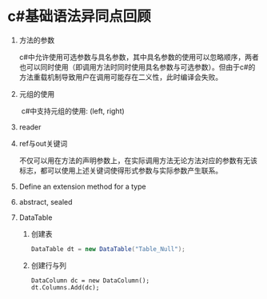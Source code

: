 # c#基础语法异同点回顾

1. 方法的参数

   ​	c#中允许使用可选参数与具名参数，其中具名参数的使用可以忽略顺序，两者也可以同时使用（即调用方法时同时使用具名参数与可选参数）。但由于c#的方法重载机制导致用户在调用可能存在二义性，此时编译会失败。

2. 元组的使用

   ​	c#中支持元组的使用: (left, right)

3. reader

4. ref与out关键词

   不仅可以用在方法的声明参数上，在实际调用方法无论方法对应的参数有无该标志，都可以使用上述关键词使得形式参数与实际参数产生联系。

5. Define an extension method for a type

   

6. abstract, sealed

   

7. DataTable

   1. 创建表

      ```c#
      DataTable dt = new DataTable("Table_Null");
      ```
   
   2. 创建行与列
   
      ```
      DataColumn dc = new DataColumn();
      dt.Columns.Add(dc);
      ```
   
      
   
   
   
   ​	
   
   ​	